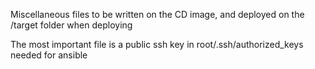 
Miscellaneous files to be written on the CD image, and deployed on the /target folder when deploying

The most important file is a public ssh key in root/.ssh/authorized_keys needed for ansible


